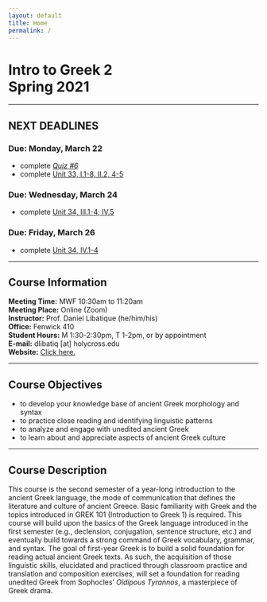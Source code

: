 ```yaml
---
layout: default
title: Home
permalink: /
---
```


# Intro to Greek 2<br>Spring 2021

***

## NEXT DEADLINES

### Due: Monday, March 22
* complete [*Quiz #6*](https://hc.instructure.com/courses/3462/assignments/30884)  
* complete [Unit 33, I.1-8, II.2, 4-5](https://hc.instructure.com/courses/3462/assignments/28230)  

### Due: Wednesday, March 24
* complete [Unit 34, III.1-4; IV.5](https://hc.instructure.com/courses/3462/assignments/28231)

### Due: Friday, March 26
* complete [Unit 34, IV.1-4](https://hc.instructure.com/courses/3462/assignments/28232)

***

## Course Information

**Meeting Time:** MWF 10:30am to 11:20am  
**Meeting Place:**  Online (Zoom)  
**Instructor:** Prof. Daniel Libatique (he/him/his)  
**Office:** Fenwick 410  
**Student Hours:** M 1:30-2:30pm, T 1-2pm, or by appointment  
**E-mail:** dlibatiq [at] holycross.edu  
**Website:** [Click here.](https://libatique.info)

***

## Course Objectives

* to develop your knowledge base of ancient Greek morphology and syntax
* to practice close reading and identifying linguistic patterns
* to analyze and engage with unedited ancient Greek
* to learn about and appreciate aspects of ancient Greek culture

***

## Course Description

This course is the second semester of a year-long introduction to the ancient Greek language, the mode of communication that defines the literature and culture of ancient Greece. Basic familiarity with Greek and the topics introduced in GREK 101 (Introduction to Greek 1) is required. This course will build upon the basics of the Greek language introduced in the first semester (e.g., declension, conjugation, sentence structure, etc.) and eventually build towards a strong command of Greek vocabulary, grammar, and syntax. The goal of first-year Greek is to build a solid foundation for reading actual ancient Greek texts. As such, the acquisition of those linguistic skills, elucidated and practiced through classroom practice and translation and composition exercises, will set a foundation for reading unedited Greek from Sophocles’ *Oidipous Tyrannos*, a masterpiece of Greek drama.
